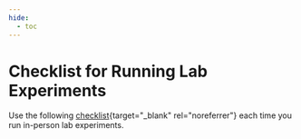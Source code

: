 ```yaml
---
hide:
  - toc
---
```


# Checklist for Running Lab Experiments

Use the following [checklist](../../downloads/checklist_RunningLabExperiments.pdf){target="\_blank" rel="noreferrer"} each time you run in-person lab experiments.
